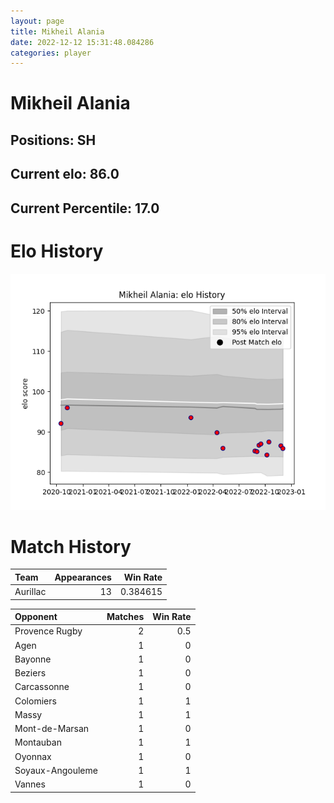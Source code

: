 ```yaml
---  
layout: page  
title: Mikheil Alania  
date: 2022-12-12 15:31:48.084286  
categories: player  
---
```

# Mikheil Alania

## Positions: SH

## Current elo: 86.0

## Current Percentile: 17.0

# Elo History


![elo history](history_MikheilAlania.png)
# Match History


| Team     |   Appearances |   Win Rate |
|:---------|--------------:|-----------:|
| Aurillac |            13 |   0.384615 |

| Opponent         |   Matches |   Win Rate |
|:-----------------|----------:|-----------:|
| Provence Rugby   |         2 |        0.5 |
| Agen             |         1 |        0   |
| Bayonne          |         1 |        0   |
| Beziers          |         1 |        0   |
| Carcassonne      |         1 |        0   |
| Colomiers        |         1 |        1   |
| Massy            |         1 |        1   |
| Mont-de-Marsan   |         1 |        0   |
| Montauban        |         1 |        1   |
| Oyonnax          |         1 |        0   |
| Soyaux-Angouleme |         1 |        1   |
| Vannes           |         1 |        0   |